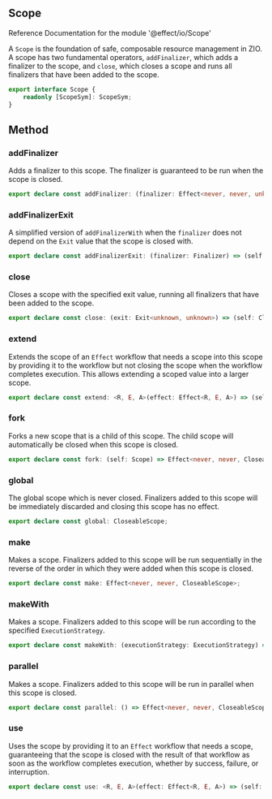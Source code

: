 ## Scope

Reference Documentation for the module '@effect/io/Scope'

A `Scope` is the foundation of safe, composable resource management in ZIO. A
scope has two fundamental operators, `addFinalizer`, which adds a finalizer
to the scope, and `close`, which closes a scope and runs all finalizers that
have been added to the scope.

```ts
export interface Scope {
    readonly [ScopeSym]: ScopeSym;
}
```

## Method

### addFinalizer

Adds a finalizer to this scope. The finalizer is guaranteed to be run when
the scope is closed.

```ts
export declare const addFinalizer: (finalizer: Effect<never, never, unknown>) => (self: Scope) => Effect<never, never, void>;
```

### addFinalizerExit

A simplified version of `addFinalizerWith` when the `finalizer` does not
depend on the `Exit` value that the scope is closed with.

```ts
export declare const addFinalizerExit: (finalizer: Finalizer) => (self: Scope) => Effect<never, never, void>;
```

### close

Closes a scope with the specified exit value, running all finalizers that
have been added to the scope.

```ts
export declare const close: (exit: Exit<unknown, unknown>) => (self: CloseableScope) => Effect<never, never, void>;
```

### extend

Extends the scope of an `Effect` workflow that needs a scope into this
scope by providing it to the workflow but not closing the scope when the
workflow completes execution. This allows extending a scoped value into a
larger scope.

```ts
export declare const extend: <R, E, A>(effect: Effect<R, E, A>) => (self: Scope) => Effect<Exclude<R, Scope>, E, A>;
```

### fork

Forks a new scope that is a child of this scope. The child scope will
automatically be closed when this scope is closed.

```ts
export declare const fork: (self: Scope) => Effect<never, never, CloseableScope>;
```

### global

The global scope which is never closed. Finalizers added to this scope will
be immediately discarded and closing this scope has no effect.

```ts
export declare const global: CloseableScope;
```

### make

Makes a scope. Finalizers added to this scope will be run sequentially in
the reverse of the order in which they were added when this scope is
closed.

```ts
export declare const make: Effect<never, never, CloseableScope>;
```

### makeWith

Makes a scope. Finalizers added to this scope will be run according to the
specified `ExecutionStrategy`.

```ts
export declare const makeWith: (executionStrategy: ExecutionStrategy) => Effect<never, never, CloseableScope>;
```

### parallel

Makes a scope. Finalizers added to this scope will be run in parallel when
this scope is closed.

```ts
export declare const parallel: () => Effect<never, never, CloseableScope>;
```

### use

Uses the scope by providing it to an `Effect` workflow that needs a scope,
guaranteeing that the scope is closed with the result of that workflow as
soon as the workflow completes execution, whether by success, failure, or
interruption.

```ts
export declare const use: <R, E, A>(effect: Effect<R, E, A>) => (self: CloseableScope) => Effect<Exclude<R, Scope>, E, A>;
```

